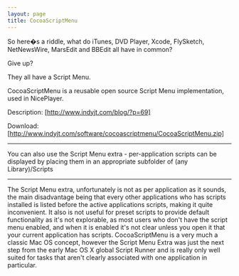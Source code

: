 ```yaml
---
layout: page
title: CocoaScriptMenu
---
```


So here�s a riddle, what do iTunes, DVD Player, Xcode, FlySketch, NetNewsWire, MarsEdit and BBEdit all have in common?

Give up?

They all have a Script Menu.

CocoaScriptMenu is a reusable open source Script Menu implementation, used in NicePlayer.

Description:
[http://www.indyjt.com/blog/?p=69]

Download:
[http://www.indyjt.com/software/cocoascriptmenu/CocoaScriptMenu.zip]

----

You can also use the Script Menu extra - per-application scripts can be displayed by placing them in an appropriate subfolder of (any Library)/Scripts

----

The Script Menu extra, unfortunately is not as per application as it sounds, the main disadvantage being that every other applications who has scripts installed is listed before the active applications scripts, making it quite inconvenient. It also is not useful for preset scripts to provide default functionality as it's not explorable, as most users who don't have the script menu enabled, and when it is enabled it's not clear unless you open it that your current application has scripts.  CocoaScriptMenu is a very much a classic Mac OS concept, however the Script Menu Extra was just the next step from the early Mac OS X global Script Runner and is really only well suited for tasks that aren't clearly associated with one application in particular.

